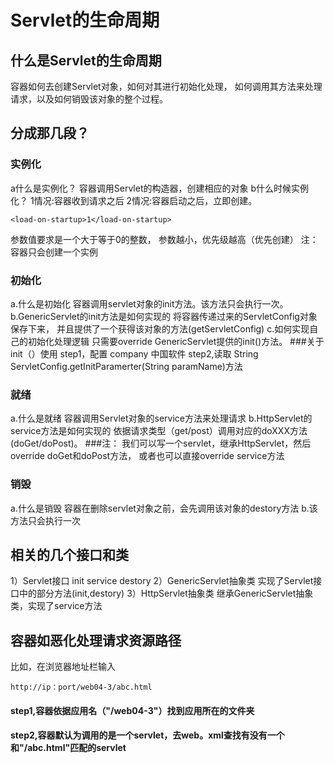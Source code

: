 # Servlet的生命周期
## 什么是Servlet的生命周期
容器如何去创建Servlet对象，如何对其进行初始化处理，
如何调用其方法来处理请求，以及如何销毁该对象的整个过程。
## 分成那几段？
### 实例化
a什么是实例化？
容器调用Servlet的构造器，创建相应的对象
b什么时候实例化？
1情况:容器收到请求之后
2情况:容器启动之后，立即创建。

    <load-on-startup>1</load-on-startup>
参数值要求是一个大于等于0的整数，
参数越小，优先级越高（优先创建）
注：
容器只会创建一个实例
### 初始化
  a.什么是初始化
  容器调用servlet对象的init方法。该方法只会执行一次。
  b.GenericServlet的init方法是如何实现的
  将容器传递过来的ServletConfig对象保存下来，
  并且提供了一个获得该对象的方法(getServletConfig)
  c.如何实现自己的初始化处理逻辑
  只需要override GenericServlet提供的init()方法。
      ###关于init（）使用
      step1，配置
      <init-param>
        <param-name>company</param-name>
        <param-value>中国软件<param-value>
      </init-param>
      step2,读取
      String ServletConfig.getInitParamerter(String paramName)方法
### 就绪
a.什么是就绪
  容器调用Servlet对象的service方法来处理请求
b.HttpServlet的service方法是如何实现的
依据请求类型（get/post）调用对应的doXXX方法(doGet/doPost)。
 ###注：
 我们可以写一个servlet，继承HttpServlet，然后override doGet和doPost方法，
 或者也可以直接override service方法
 
### 销毁
  a.什么是销毁
    容器在删除servlet对象之前，会先调用该对象的destory方法
  b.该方法只会执行一次  
## 相关的几个接口和类
   1）Servlet接口
    init
    service
    destory
   2）GenericServlet抽象类
   实现了Servlet接口中的部分方法(init,destory)
   3）HttpServlet抽象类
   继承GenericServlet抽象类，实现了service方法
   
   
## 容器如恶化处理请求资源路径
比如，在浏览器地址栏输入

    http://ip：port/web04-3/abc.html
#### step1,容器依据应用名（"/web04-3"）找到应用所在的文件夹
#### step2,容器默认为调用的是一个servlet，去web。xml查找有没有一个和"/abc.html"匹配的servlet
   
